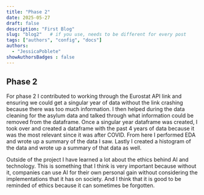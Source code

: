 ```yaml
---
title: "Phase 2"
date: 2025-05-27
draft: false
description: "First Blog"
slug: "blog2"   # if you use, needs to be different for every post
tags: ["authors", "config", "docs"]
authors:
  - "JessicaPoblete"
showAuthorsBadges : false
---
```


## Phase 2

For phase 2 I contributed to working through the Eurostat API link and ensuring we could get a singular year of data without the link crashing because there was too much information. I then helped during the data cleaning for the asylum data and talked through what information could be removed from the dataframe. Once a singular year dataframe was created, I took over and created a dataframe with the past 4 years of data because it was the most relevant since it was after COVID. From here I performed EDA and wrote up a summary of the data I saw. Lastly I created a histogram of the data and wrote up a summary of that data as well.

Outside of the project I have learned a lot about the ethics behind AI and technology. This is something that I think is very important because without it, companies can use AI for their own personal gain without considering the implementations that it has on society. And I think that it is good to be reminded of ethics because it can sometimes be forgotten.
